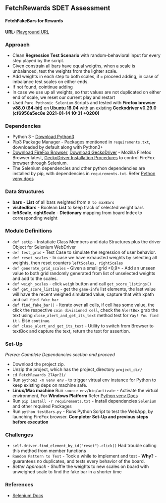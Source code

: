 ## FetchRewards SDET Assessment
#### FetchFakeBars for Rewards
**URL:** [Playground URL](http://ec2-54-208-152-154.compute-1.amazonaws.com/)

### Approach
* Clean **Regression Test Scenario** with random-behavioral input for every step played by the script.
* Given constrain all bars have equal weigths, when a scale is unbalanced, test the weights from the lighter scale.
* Add weights in each step to both scales, if `=` proceed adding, in case of imbalance test scales on either ends.
* If not found, cointinue adding
* In case we use up all weights, so that values are not duplicated on either end of scale, we reset our current play and restart
* Used `Pure Pythonic Selenium` Scripts and tested with **Firefox browser v88.0 (64-bit)** on **Ubuntu 18.04** with an existing **Geckodriver v0.29.0 (cf6956a5ec8e 2021-01-14 10:31 +0200)**

### Dependencies
* Python 3 - [Download Python3](https://www.python.org/downloads/)
* Pip3 Package Manager - Packages mentioned in `requirements.txt`, downloaded by default along with Python3+
* [Download FireFox Browser](https://www.mozilla.org/en-US/firefox/new/), [Download GeckoDriver](https://github.com/mozilla/geckodriver/releases) - Mozilla Firefox Browser latest, [GeckoDriver Installation Procedures](https://firefox-source-docs.mozilla.org/testing/geckodriver/Usage.html) to control FireFox browser through Selenium.
* The Selenium dependencies and other python dependencies are installed by pip, with dependencies in `requirements.txt`. Refer [Python venv docs](https://docs.python.org/3/tutorial/venv.html)

### Data Structures
* **bars** - **List** of all bars weighted from `0 to maxBars`
* **visitedBars** - Boolean **List** to keep track of selected weight bars
* **leftScale, rightScale** - **Dictionary** mapping from board Index to corresponding weight

### Module Definitions
* `def setUp` - Instatiate Class Members and data Structures plus the driver Object for Selenium WebDriver
* `def test_grid` - Test Case to simulate the regression of user behavior.
* `def reset_scales` - In case we have exhausted weights by selecting all weights, then reset counters `leftScales, rightScales`
* `def generate_grid_scales` - Given a small grid <0,9> - Add an unseen value to both grid randomly generated from list of unselected weights and add to the scales.
* `def weigh_scales` - click `weigh` button and call `get_score_listings()`
* `def get_score_listing` - get the `game-info` list elements, the last value will have the recent weighed simulated value, capture that with xpath and call `find_fake_bar`
* `def find_fake_bar()` - Iterate over all cells, if cell has some value, the click the respective `coin divisioned cell`, check the `AlertBox` grab the text using `close_alert_and_get_its_text` method test for `Yay! You find it!`. Else `continue`.
* `def close_alert_and_get_its_text` - Utility to switch from Browser to textBox and capture the text, return the text for assertion.

### Set-Up
*Prereq: Complete Dependencies section and proceed*
* Download the project zip.
* Unzip the project, which has the project_directory `project_dir/`
* `cd FetchRewards_27Apr21/`
* Run `python3 -m venv env` - to trigger virtual env instance for Python to keep existing deps on machine safe.
* **Linux/Mac machine** Run `source env/bin/activate` - Activate the virtual environment, For **Windows Platform** Refer [Python venv Docs](https://docs.python.org/3/library/venv.html)
* Run `pip install -r requirements.txt` - Install dependencies `Selenium` and other required Packages
* Run `python testBars.py` - Runs Python Script to test the WebApp, by launching FireFox browser. **Completer Set-Up and previous steps before execution** 

### Challenges
* `self.driver.find_element_by_id("reset").click()`
Had trouble calling this method from member functions
* `Random Pattern to Test` - Took a while to implement and test - **Why?** - guarantees no duplicates, and tests every behavior of the board.
* *Better Approach* - Shuffle the weights to new scales on board with unweighed scale to find the fake bar in a shorter time

### References
* [Selenium Docs](https://selenium-python.readthedocs.io/locating-elements.html)